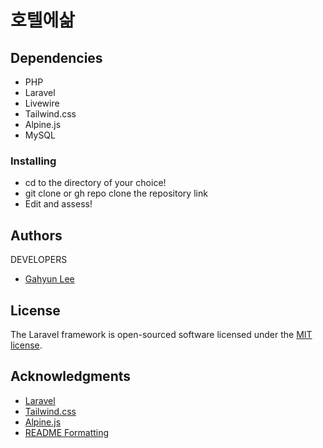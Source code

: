 # 호텔에삶

## Dependencies

* PHP
* Laravel
* Livewire
* Tailwind.css
* Alpine.js
* MySQL

### Installing

* cd to the directory of your choice!
* git clone or gh repo clone the repository link
* Edit and assess!

## Authors

DEVELOPERS
* [Gahyun Lee](https://github.com/Gahyunlee23)

## License

The Laravel framework is open-sourced software licensed under the [MIT license](https://opensource.org/licenses/MIT).

## Acknowledgments

* [Laravel](https://laravel.com/)
* [Tailwind.css](https://tailwindcss.com//)
* [Alpine.js](https://alpinejs.dev/)
* [README Formatting](https://guides.github.com/features/mastering-markdown/)
